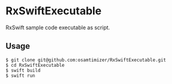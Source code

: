 # RxSwiftExecutable

RxSwift sample code executable as script.

## Usage

```
$ git clone git@github.com:osamtimizer/RxSwiftExecutable.git
$ cd RxSwiftExecutable
$ swift build
$ swift run
```
